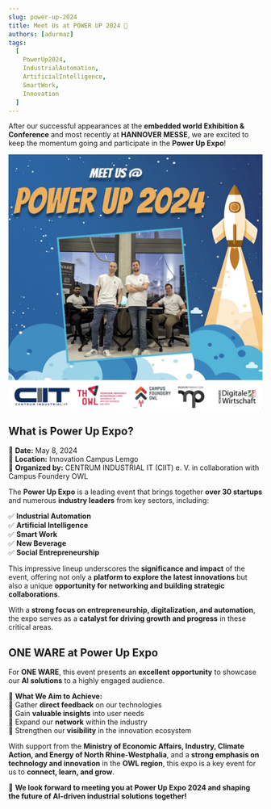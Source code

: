 ```yaml
---
slug: power-up-2024
title: Meet Us at POWER UP 2024 🚀
authors: [adurmaz]
tags:
  [
    PowerUp2024,
    IndustrialAutomation,
    ArtificialIntelligence,
    SmartWork,
    Innovation
  ]
---
```


After our successful appearances at the **embedded world Exhibition & Conference** and most recently at **HANNOVER MESSE**, we are excited to keep the momentum going and participate in the **Power Up Expo**!  

![Power Up 2024](img/1714991961613.jpeg)

<!-- truncate -->

## What is Power Up Expo?  

📍 **Date:** May 8, 2024  
📍 **Location:** Innovation Campus Lemgo  
📍 **Organized by:** CENTRUM INDUSTRIAL IT (CIIT) e. V. in collaboration with Campus Foundery OWL  

The **Power Up Expo** is a leading event that brings together **over 30 startups** and numerous **industry leaders** from key sectors, including:  

✅ **Industrial Automation**  
✅ **Artificial Intelligence**  
✅ **Smart Work**  
✅ **New Beverage**  
✅ **Social Entrepreneurship**  

This impressive lineup underscores the **significance and impact** of the event, offering not only a **platform to explore the latest innovations** but also a unique **opportunity for networking and building strategic collaborations**.  

With a **strong focus on entrepreneurship, digitalization, and automation**, the expo serves as a **catalyst for driving growth and progress** in these critical areas.  

## ONE WARE at Power Up Expo  

For **ONE WARE**, this event presents an **excellent opportunity** to showcase our **AI solutions** to a highly engaged audience.  

🎯 **What We Aim to Achieve:**  
🔹 Gather **direct feedback** on our technologies  
🔹 Gain **valuable insights** into user needs  
🔹 Expand our **network** within the industry  
🔹 Strengthen our **visibility** in the innovation ecosystem  

With support from the **Ministry of Economic Affairs, Industry, Climate Action, and Energy of North Rhine-Westphalia**, and a **strong emphasis on technology and innovation** in the **OWL region**, this expo is a key event for us to **connect, learn, and grow**.  

🚀 **We look forward to meeting you at Power Up Expo 2024 and shaping the future of AI-driven industrial solutions together!**  